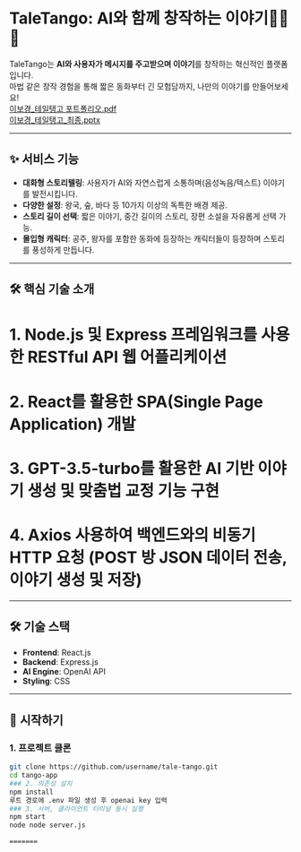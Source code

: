 # TaleTango: AI와 함께 창작하는 이야기💃🏻🕺

TaleTango는 **AI와 사용자가 메시지를 주고받으며 이야기**를 창작하는 혁신적인 플랫폼입니다.  
마법 같은 창작 경험을 통해 짧은 동화부터 긴 모험담까지, 나만의 이야기를 만들어보세요! <br>
[이보경_테일탱고 포트폴리오.pdf](https://github.com/user-attachments/files/20040040/_.pdf)<br>
[이보경_테일탱고_최종.pptx](https://github.com/user-attachments/files/20040042/_._.pptx)


---

## ✨ 서비스 기능
- **대화형 스토리텔링**: 사용자가 AI와 자연스럽게 소통하며(음성녹음/텍스트) 이야기를 발전시킵니다.
- **다양한 설정**: 왕국, 숲, 바다 등 10가지 이상의 독특한 배경 제공.
- **스토리 길이 선택**: 짧은 이야기, 중간 길이의 스토리, 장편 소설을 자유롭게 선택 가능.
- **몰입형 캐릭터**: 공주, 왕자를 포함한 동화에 등장하는 캐릭터들이 등장하며 스토리를 풍성하게 만듭니다.

---
## 🛠️ 핵심 기술 소개
# 1.  Node.js 및 Express 프레임워크를 사용한 RESTful API 웹 어플리케이션
# 2.  React를 활용한 SPA(Single Page Application) 개발
# 3.  GPT-3.5-turbo를 활용한 AI 기반 이야기 생성 및 맞춤법 교정 기능 구현 
# 4.  Axios 사용하여 백엔드와의 비동기 HTTP 요청 (POST 방 JSON 데이터 전송, 이야기 생성 및 저장)

---

## 🛠️ 기술 스택
- **Frontend**: React.js
- **Backend**: Express.js
- **AI Engine**: OpenAI API
- **Styling**: CSS

---

## 🚀 시작하기

### 1. 프로젝트 클론
```bash
git clone https://github.com/username/tale-tango.git
cd tango-app
### 2. 의존성 설치
npm install
루트 경로에 .env 파일 생성 후 openai key 입력
### 3. 서버, 클라이언트 터미널 동시 실행
npm start
node node server.js   

=======

